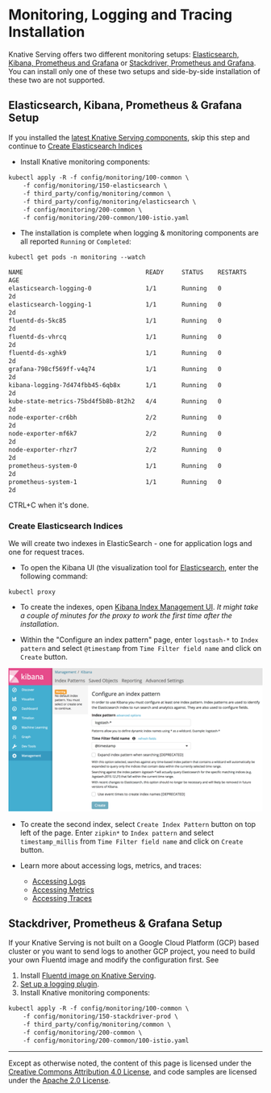 # Monitoring, Logging and Tracing Installation

Knative Serving offers two different monitoring setups:
[Elasticsearch, Kibana, Prometheus and Grafana](#Elasticsearch,-Kibana,-Prometheus-&-Grafana-Setup) or [Stackdriver, Prometheus and Grafana](#Stackdriver,-Prometheus-&-Grafana-Setup). You can install only one of these two setups and side-by-side installation of these two are not supported.

## Elasticsearch, Kibana, Prometheus & Grafana Setup

If you installed the [latest Knative Serving components](../install/README.md#Installing-Knative),
skip this step and continue to [Create Elasticsearch Indices](#Create-Elasticsearch-Indices)

* Install Knative monitoring components:
```
kubectl apply -R -f config/monitoring/100-common \
    -f config/monitoring/150-elasticsearch \
    -f third_party/config/monitoring/common \
    -f third_party/config/monitoring/elasticsearch \
    -f config/monitoring/200-common \
    -f config/monitoring/200-common/100-istio.yaml
```
* The installation is complete when logging & monitoring components are all reported `Running` or `Completed`:
```
kubectl get pods -n monitoring --watch
```
```
NAME                                  READY     STATUS    RESTARTS   AGE
elasticsearch-logging-0               1/1       Running   0          2d
elasticsearch-logging-1               1/1       Running   0          2d
fluentd-ds-5kc85                      1/1       Running   0          2d
fluentd-ds-vhrcq                      1/1       Running   0          2d
fluentd-ds-xghk9                      1/1       Running   0          2d
grafana-798cf569ff-v4q74              1/1       Running   0          2d
kibana-logging-7d474fbb45-6qb8x       1/1       Running   0          2d
kube-state-metrics-75bd4f5b8b-8t2h2   4/4       Running   0          2d
node-exporter-cr6bh                   2/2       Running   0          2d
node-exporter-mf6k7                   2/2       Running   0          2d
node-exporter-rhzr7                   2/2       Running   0          2d
prometheus-system-0                   1/1       Running   0          2d
prometheus-system-1                   1/1       Running   0          2d
```
CTRL+C when it's done.

### Create Elasticsearch Indices

We will create two indexes in ElasticSearch - one for application logs and one for request traces.

* To open the Kibana UI (the visualization tool for [Elasticsearch](https://info.elastic.co),
enter the following command:
```
kubectl proxy
```

* To create the indexes, open [Kibana Index Management UI](http://localhost:8001/api/v1/namespaces/monitoring/services/kibana-logging/proxy/app/kibana#/management/kibana/index). *It might take a couple of minutes for the proxy to work the first time after the installation*.

* Within the "Configure an index pattern" page, enter `logstash-*` to `Index pattern` and select `@timestamp` from `Time Filter field name` and click on `Create` button.

![Create logstash-* index](images/kibana-landing-page-configure-index.png)

* To create the second index, select `Create Index Pattern` button on top left of the page.
Enter `zipkin*` to `Index pattern` and select `timestamp_millis` from `Time Filter field name` and click on `Create` button.

* Learn more about accessing logs, metrics, and traces:
  * [Accessing Logs](./accessing-logs.md)
  * [Accessing Metrics](./accessing-metrics.md)
  * [Accessing Traces](./accessing-traces.md)

## Stackdriver, Prometheus & Grafana Setup

If your Knative Serving is not built on a Google Cloud Platform (GCP) based cluster or you want to send logs to another GCP project, you need to build your own Fluentd image and modify the configuration first. See

1. Install [Fluentd image on Knative Serving](https://github.com/knative/serving/blob/master/image/fluentd/README.md).
2. [Set up a logging plugin](setting-up-a-logging-plugin.md).
3. Install Knative monitoring components:  
  ```
  kubectl apply -R -f config/monitoring/100-common \
      -f config/monitoring/150-stackdriver-prod \
      -f third_party/config/monitoring/common \
      -f config/monitoring/200-common \
      -f config/monitoring/200-common/100-istio.yaml
  ```

---

Except as otherwise noted, the content of this page is licensed under the
[Creative Commons Attribution 4.0 License](https://creativecommons.org/licenses/by/4.0/),
and code samples are licensed under the
[Apache 2.0 License](https://www.apache.org/licenses/LICENSE-2.0).
